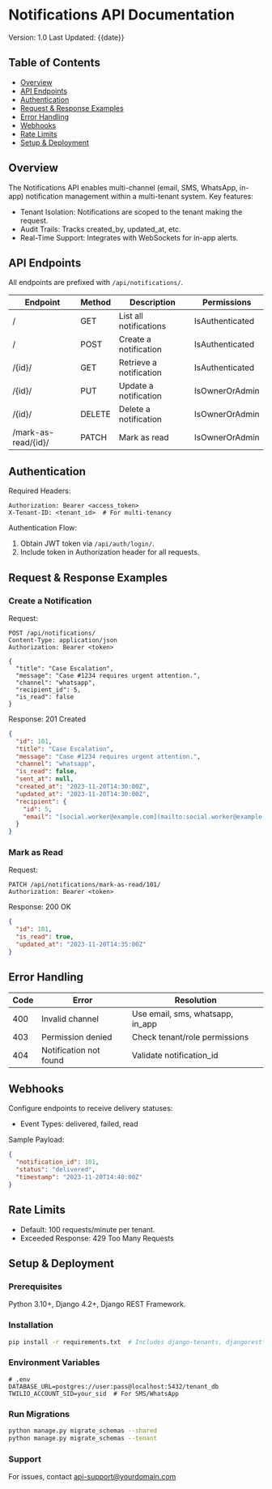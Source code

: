 # Notifications API Documentation
Version: 1.0
Last Updated: {{date}}

## Table of Contents
- [Overview](#overview)
- [API Endpoints](#api-endpoints)
- [Authentication](#authentication)
- [Request & Response Examples](#request--response-examples)
- [Error Handling](#error-handling)
- [Webhooks](#webhooks)
- [Rate Limits](#rate-limits)
- [Setup & Deployment](#setup--deployment)

## Overview
The Notifications API enables multi-channel (email, SMS, WhatsApp, in-app) notification management within a multi-tenant system. Key features:

- Tenant Isolation: Notifications are scoped to the tenant making the request.
- Audit Trails: Tracks created_by, updated_at, etc.
- Real-Time Support: Integrates with WebSockets for in-app alerts.

## API Endpoints
All endpoints are prefixed with `/api/notifications/`.

| Endpoint | Method | Description | Permissions |
|----------|--------|-------------|-------------|
| / | GET | List all notifications | IsAuthenticated |
| / | POST | Create a notification | IsAuthenticated |
| /{id}/ | GET | Retrieve a notification | IsAuthenticated |
| /{id}/ | PUT | Update a notification | IsOwnerOrAdmin |
| /{id}/ | DELETE | Delete a notification | IsOwnerOrAdmin |
| /mark-as-read/{id}/ | PATCH | Mark as read | IsOwnerOrAdmin |

## Authentication
Required Headers:

```http
Authorization: Bearer <access_token>  
X-Tenant-ID: <tenant_id>  # For multi-tenancy
```

Authentication Flow:

1. Obtain JWT token via `/api/auth/login/`.
2. Include token in Authorization header for all requests.

## Request & Response Examples
### Create a Notification
Request:

```http
POST /api/notifications/  
Content-Type: application/json  
Authorization: Bearer <token>  

{
  "title": "Case Escalation",
  "message": "Case #1234 requires urgent attention.",
  "channel": "whatsapp",
  "recipient_id": 5,
  "is_read": false
}
```

Response: 201 Created

```json
{
  "id": 101,
  "title": "Case Escalation",
  "message": "Case #1234 requires urgent attention.",
  "channel": "whatsapp",
  "is_read": false,
  "sent_at": null,
  "created_at": "2023-11-20T14:30:00Z",
  "updated_at": "2023-11-20T14:30:00Z",
  "recipient": {
    "id": 5,
    "email": "[social.worker@example.com](mailto:social.worker@example.com)"
  }
}
```

### Mark as Read
Request:

```http
PATCH /api/notifications/mark-as-read/101/  
Authorization: Bearer <token>  
```

Response: 200 OK

```json
{
  "id": 101,
  "is_read": true,
  "updated_at": "2023-11-20T14:35:00Z"
}
```

## Error Handling
| Code | Error | Resolution |
|------|-------|------------|
| 400 | Invalid channel | Use email, sms, whatsapp, in_app |
| 403 | Permission denied | Check tenant/role permissions |
| 404 | Notification not found | Validate notification_id |

## Webhooks
Configure endpoints to receive delivery statuses:

- Event Types: delivered, failed, read

Sample Payload:

```json
{
  "notification_id": 101,
  "status": "delivered",
  "timestamp": "2023-11-20T14:40:00Z"
}
```

## Rate Limits
- Default: 100 requests/minute per tenant.
- Exceeded Response: 429 Too Many Requests

## Setup & Deployment
### Prerequisites
Python 3.10+, Django 4.2+, Django REST Framework.

### Installation
```bash
pip install -r requirements.txt  # Includes django-tenants, djangorestframework
```

### Environment Variables
```env
# .env
DATABASE_URL=postgres://user:pass@localhost:5432/tenant_db
TWILIO_ACCOUNT_SID=your_sid  # For SMS/WhatsApp
```

### Run Migrations
```bash
python manage.py migrate_schemas --shared
python manage.py migrate_schemas --tenant
```

### Support
For issues, contact [api-support@yourdomain.com](mailto:api-support@yourdomain.com)